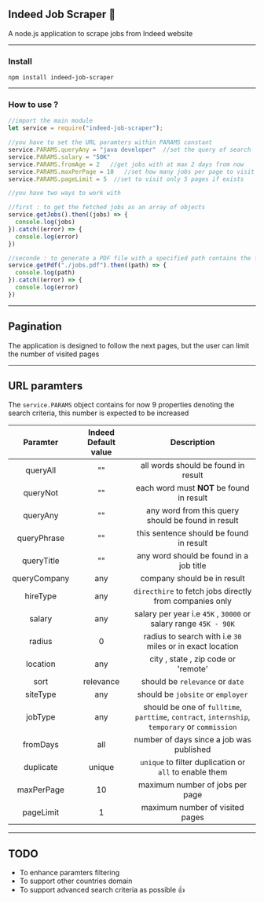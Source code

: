 ## Indeed Job Scraper :flashlight:
A node.js application to scrape jobs from Indeed website

------

### Install
`npm install indeed-job-scraper`

------

### How to use ?
```javascript
//import the main module
let service = require("indeed-job-scraper");

//you have to set the URL paramters within PARAMS constant
service.PARAMS.queryAny = "java developer"  //set the query of search
service.PARAMS.salary = "50K"
service.PARAMS.fromAge = 2   //get jobs with at max 2 days from now
service.PARAMS.maxPerPage = 10   //set how many jobs per page to visit
service.PARAMS.pageLimit = 5  //set to visit only 5 pages if exists

//you have two ways to work with

//first : to get the fetched jobs as an array of objects
service.getJobs().then((jobs) => {
  console.log(jobs)
}).catch((error) => {
  console.log(error)
})

//seconde : to generate a PDF file with a specified path contains the fetched jobs
service.getPdf("./jobs.pdf").then((path) => {
  console.log(path)
}).catch((error) => {
  console.log(error)
})

```
------
## Pagination
The application is designed to follow the next pages, but the user can limit the number of visited pages

------
## URL paramters
The `service.PARAMS` object contains for now 9 properties denoting the search criteria, this number is expected to be increased

| Paramter    | Indeed Default value  | Description                                                                                    |
|:-----------:|:---------------------:|:----------------------------------------------------------------------------------------------:| 
| queryAll    |       ""              | all words should be found in result                                                            |         
| queryNot    |       ""              | each word must **NOT** be found in result                                                      |
| queryAny    |       ""              | any word from this query should be found in result                                             |
| queryPhrase |       ""              | this sentence should be found in result                                                        |
| queryTitle  |       ""              | any word should be found in a job title                                                        |
| queryCompany|       any             | company should be in result                                                                    |
| hireType    |       any             | `directhire` to fetch jobs directly from companies only                                        |
| salary      |       any             | salary per year i.e `45K` , `30000` or salary range `45K - 90K`                                |
| radius      |       0               | radius to search with i.e `30` miles or in exact location                                      |
| location    |       any             | city , state , zip code or 'remote'                                                            |
| sort        |       relevance       | should be `relevance` or `date`                                                                |
| siteType    |       any             | should be `jobsite` or `employer`                                                              |
| jobType     |       any             | should be one of `fulltime`, `parttime`, `contract`, `internship`, `temporary` or `commission` |
| fromDays    |       all             | number of days since a job was published                                                       |
| duplicate   |       unique          | `unique` to filter duplication or `all` to enable them                                         |
| maxPerPage  |       10              | maximum number of jobs per page                                                                |
| pageLimit   |       1               | maximum number of visited pages                                                                |

------
## TODO
- To enhance paramters filtering
- To support other countries domain
- To support advanced search criteria as possible :thumbsup:

